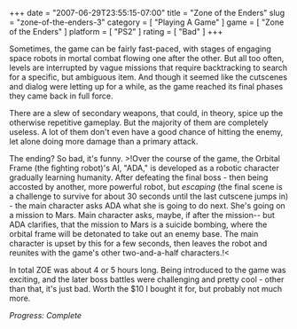 +++
date = "2007-06-29T23:55:15-07:00"
title = "Zone of the Enders"
slug = "zone-of-the-enders-3"
category = [ "Playing A Game" ]
game = [ "Zone of the Enders" ]
platform = [ "PS2" ]
rating = [ "Bad" ]
+++

Sometimes, the game can be fairly fast-paced, with stages of engaging space robots in mortal combat flowing one after the other.  But all too often, levels are interrupted by vague missions that require backtracking to search for a specific, but ambiguous item.  And though it seemed like the cutscenes and dialog were letting up for a while, as the game reached its final phases they came back in full force.

There are a slew of secondary weapons, that could, in theory, spice up the otherwise repetitive gameplay.  But the majority of them are completely useless.  A lot of them don't even have a good chance of hitting the enemy, let alone doing more damage than a primary attack.

The ending?  So bad, it's funny.  >!Over the course of the game, the Orbital Frame (the fighting robot)'s AI, "ADA," is developed as a robotic character gradually learning humanity.  After defeating the final boss - then being accosted by another, more powerful robot, but <i>escaping</i> (the final scene is a challenge to survive for about 30 seconds until the last cutscene jumps in) - the main character asks ADA what she is going to do next.  She's going on a mission to Mars.  Main character asks, maybe, if after the mission-- but ADA clarifies, that the mission to Mars is a suicide bombing, where the orbital frame will be detonated to take out an enemy base.  The main character is upset by this for a few seconds, then leaves the robot and reunites with the game's other two-and-a-half characters.!<

In total ZOE was about 4 or 5 hours long.  Being introduced to the game was exciting, and the later boss battles were challenging and pretty cool - other than that, it's just bad.  Worth the $10 I bought it for, but probably not much more.

<i>Progress: Complete</i>